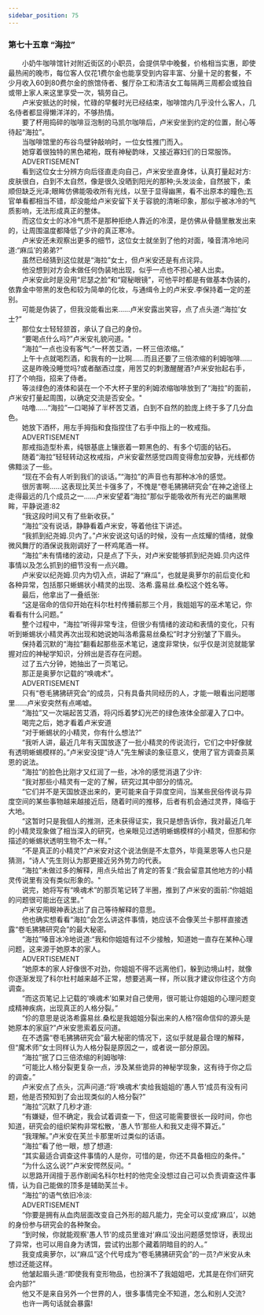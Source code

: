 ```yaml
---
sidebar_position: 75
---
```

### 第七十五章 “海拉”  


　　小奶牛咖啡馆针对附近街区的小职员，会提供早中晚餐，价格相当实惠，即使最热闹的晚市，每位客人仅花1费尔金也能享受到内容丰富、分量十足的套餐，不少月收入60到80费尔金的旅馆侍者、餐厅杂工和清洁女工每隔两三周都会或独自或带上家人来这里享受一次，犒劳自己。  
　　卢米安抵达的时候，忙碌的早餐时光已经结束，咖啡馆内几乎没什么客人，几名侍者都显得懒洋洋的，不够热情。  
　　要了杯用捣碎的咖啡豆泡制的马凯尔咖啡后，卢米安坐到约定的位置，耐心等待起“海拉”。  
　　当咖啡馆里的布谷鸟壁钟敲响时，一位女性推门而入。  
　　她穿着很独特的黑色裙袍，既有神秘韵味，又接近寡妇们的日常服饰。  
　　ADVERTISEMENT  
　　看到这位女士分辨方向后径直走向自己，卢米安坐直身体，认真打量起对方:皮肤很白，白到不太自然，像是很久没晒到阳光的那种;头发淡金，自然披下，柔顺但缺乏光泽;眼眸仿佛能吸收所有光线，以至于显得幽黑，看不出原本的瞳色;五官单看都相当不错，却没能给卢米安留下关于容貌的清晰印象，那似乎被冰冷的气质影响，无法形成真正的整体。  
　　而这位女士的冰冷气质不是那种拒绝人靠近的冷漠，是仿佛从骨髓里散发出来的，让周围温度都降低了少许的真正寒冷。  
　　卢米安还未观察出更多的细节，这位女士就坐到了他的对面，嗓音清冷地问道:“麻瓜’的弟弟?”  
　　虽然已经猜到这位就是“海拉”女士，但卢米安还是有点诧异。  
　　他没想到对方会未做任何伪装地出现，似乎一点也不担心被人出卖。  
　　卢米安此时是没用“尼瑟之脸”和“窥秘眼镜”，可他平时都是有做基本伪装的，依靠金中带黑的发色和较为简单的化妆，与通缉令上的卢米安.李保持着一定的差别。  
　　可能是伪装了，但我没能看出来……卢米安露出笑容，点了点头道:“海拉’女士?”  
　　那位女士轻轻颔首，承认了自己的身份。  
　　“要喝点什么吗?”卢米安礼貌问道。"  
　　“海拉”一点也没有客气:“一杯苦艾酒，一杯三倍浓缩。”  
　　上午十点就喝烈酒，和我有的一比啊……而且还要了三倍浓缩的利姆咖啡……  
　　这是昨晚没睡觉吗?或者酗酒过度，用苦艾的刺激醒醒酒?卢米安抬起右手，打了个响指，招来了侍者。  
　　等淡绿色的液体和装在一个不大杯子里的利姆浓缩咖啡放到了“海拉”的面前，卢米安打量起周围，以确定交流是否安全。"  
　　咕噜……“海拉”一口喝掉了半杯苦艾酒，白到不自然的脸庞上终于多了几分血色。  
　　她放下酒杯，用左手拇指和食指捏住了右手中指上的一枚戒指。  
　　ADVERTISEMENT  
　　那戒指造型朴素，纯银基底上镶嵌着一颗黑色的、有多个切面的钻石。  
　　随着“海拉”轻轻转动这枚戒指，卢米安霍然感觉四周变得愈加安静，光线都仿佛黯淡了一些。  
　　“现在不会有人听到我们的谈话。”“海拉”的声音也有那种冰冷的感觉。  
　　很厉害啊……这表现比芙兰卡强多了，不愧是“卷毛狒狒研究会”在神之途径上走得最远的几个成员之一……卢米安望着“海拉”那似乎能吸收所有光芒的幽黑眼眸，平静说道:82  
　　“我这段时间又有了些新收获。”  
　　“海拉”没有说话，静静看着卢米安，等着他往下讲述。  
　　“我抓到纪尧姆.贝内了。”卢米安说这句话的时候，没有一点炫耀的情绪，就像微风舞厅的酒保说我刚调好了一杯鸡尾酒一样。  
　　“海拉”未有情绪的波动，只是点了下头，对卢米安能够抓到纪尧姆.贝内这件事情以及怎么抓到的细节没有一点兴趣。  
　　卢米安以纪尧姆.贝内为切入点，讲起了“麻瓜”，也就是奥萝尔的前后变化和各种异常，包括那只蜥蜴状小精灵的出现、洛希.露易丝.桑松这个姓名等。  
　　最后，他拿出了一叠纸张:  
　　“这是宿命的信仰开始在科尔杜村传播前那三个月，我姐姐写的巫术笔记，你看看有什么问题。”  
　　整个过程中，“海拉”听得非常专注，但很少有情绪的波动和表情的变化，只有听到蜥蜴状小精灵再次出现和她说她叫洛希露易丝桑松”时才分别皱了下眉头。  
　　保持着沉默的“海拉”翻看起那些巫术笔记，速度非常快，似乎仅是浏览就能掌握对应的神秘学知识，分辨出是否存在问题。  
　　过了五六分钟，她抽出了一页笔记。  
　　那正是奥萝尔记载的“唤魂术”。  
　　ADVERTISEMENT  
　　只有“卷毛狒狒研究会”的成员，只有具备共同经历的人，才能一眼看出问题哪里……卢米安突然有点唏嘘。  
　　“海拉”又一次端起苦艾酒，将闪烁着梦幻光芒的绿色液体全部灌入了口中。  
　　喝完之后，她才看着卢米安道  
　　“对于蜥蜴状的小精灵，你有什么想法?”  
　　“我听人讲，最近几年有天国放逐了一批小精灵的传说流行，它们之中好像就有透明蜥蜴模样的。”卢米安没提“诗人”先生解读的象征意义，使用了官方调查员莱恩的说法。  
　　“海拉”的脸色比刚才又红润了一些，冰冷的感觉消退了少许:  
　　“我对那些小精灵有一定的了解，研究过其中部分的情况。  
　　“它们并不是天国放逐出来的，更可能来自于异度空间，当某些民俗传说与异度空间的某些事物越来越接近后，随着时间的推移，后者有机会通过灵界，降临于大地。  
　　“这暂时只是我個人的推测，还未获得证实，我只是想告诉你，我对最近几年的小精灵现象做了相当深入的研究，也亲眼见过透明蜥蜴模样的小精灵，但那和你描述的蜥蜴状透明生物不太一样。”  
　　“不是真正的小精灵?”卢米安对这个说法倒是不太意外，毕竟莱恩等人也只是猜测，“诗人”先生则认为那更接近另外势力的代表。  
　　“海拉”未做过多的解释，用点头给出了肯定的答复:“我会留意其他地方的小精灵传说里有没有类似形象的。"  
　　说完，她将写有“唤魂术”的那页笔记转了半圈，推到了卢米安的面前:“你姐姐的问题很可能出在这里。”  
　　卢米安用眼神表达出了自己等待解释的意思。  
　　他也确实想看看“海拉”会怎么讲这件事情，她应该不会像芙兰卡那样直接透露“卷毛狒狒研究会”的最大秘密。  
　　“海拉”嗓音冰冷地说道:“我和你姐姐有过不少接触，知道她一直存在某种心理问题，这来源于她原本的家人。  
　　ADVERTISEMENT  
　　“她原本的家人好像很不对劲，你姐姐不得不远离他们，躲到边境山村，就像你逐渐发现了科尔杜村越来越不正常，想要逃离一样，所以我才建议你往这个方向调查。  
　　“而这页笔记上记载的'唤魂术’如果对自己使用，很可能让你姐姐的心理问题变成精神疾病，出现真正的人格分裂。”  
　　“伱的意思是说洛希露易丝.桑松是我姐姐分裂出来的人格?宿命信仰的源头是她原本的家庭?”卢米安思索着反问道。  
　　在不透露“卷毛狒狒研究会”最大秘密的情况下，这似乎就是最合理的解释，但“魔术师”女士同样认为人格分裂是原因之一，或者说一部分原因。  
　　“海拉”抿了口三倍浓缩的利姆咖啡:  
　　“可能比人格分裂更复杂一点，涉及某些诡异的神秘学现象，这有待于你之后的调查。”  
　　卢米安点了点头，沉声问道:“将'唤魂术’卖给我姐姐的'愚人节’成员有没有问题，他是否预知到了会出现类似的人格分裂?”  
　　“海拉”沉默了几秒才道:  
　　“有嫌疑，但不确定，我会试着调查一下，但这可能需要很长一段时间，你也知道，研究会的组织架构非常松散，'愚人节’那些人和我又走得不算近。”  
　　“我理解。”卢米安在芙兰卡那里听过类似的话语。  
　　“海拉”看了他一眼，想了想道:  
　　“其实最适合调查这件事情的人是你，可惜的是，你还不具备相应的条件。”  
　　“为什么这么说?”卢米安愕然反问。“  
　　以思路开阔擅于恶作剧闻名科尔杜村的他完全没想过自己可以负责调查这件事情，认为自己能做的顶多是辅助芙兰卡。  
　　“海拉”的语气依旧冷淡:  
　　ADVERTISEMENT  
　　“你要是拥有从血肉层面改变自己外形的超凡能力，完全可以变成'麻瓜’，以她的身份参与研究会的各种聚会。  
　　“到时候，你就能观察'愚人节’的成员里谁对'麻瓜’没出问题感觉惊讶，表现出了异常，也可以用自身为诱饵，尝试钓出那个藏着阴暗目的的人。”  
　　我变成奥萝尔，以“麻瓜”这个代号成为“卷毛狒狒研究会”的一员?卢米安从未想过还能这样。  
　　他皱起眉头道:“即使我有变形物品，也扮演不了我姐姐吧，尤其是在你们研究会内部?”  
　　他又不是来自另外一个世界的人，很多事情完全不知道，怎么和别人交流?  
　　也许一两句话就会暴露!  
